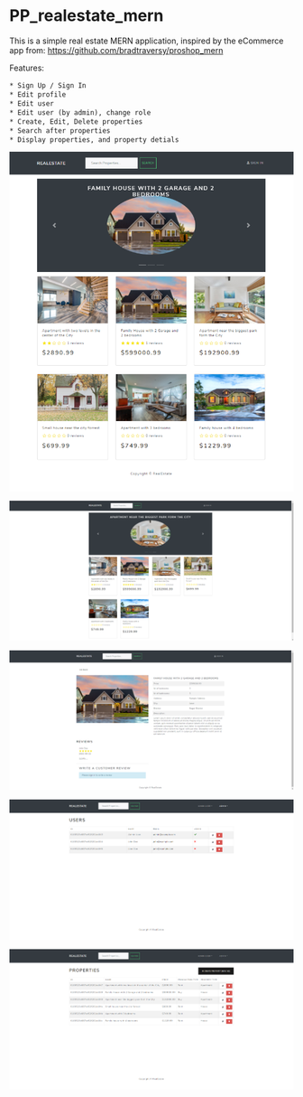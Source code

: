 # PP_realestate_mern

This is a simple real estate MERN application, inspired by the eCommerce app from:
https://github.com/bradtraversy/proshop_mern

Features:

    * Sign Up / Sign In
    * Edit profile
    * Edit user
    * Edit user (by admin), change role
    * Create, Edit, Delete properties
    * Search after properties
    * Display properties, and property detials

![Welcome page](/screenshots/screenshot_welcomepage_2.png)

![Welcome page](/screenshots/screenshot_welcome_page.png)

![Property details](/screenshots/screenshot_property_details.png)

![Admin screen: user management](/screenshots/screenshot_admin_users.png)

![Admin screen: property management](/screenshots/screenshot_admin_properties.png)






